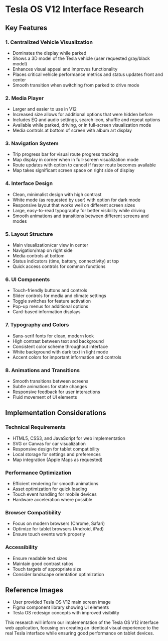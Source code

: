# Tesla OS V12 Interface Research

## Key Features

### 1. Centralized Vehicle Visualization
- Dominates the display while parked
- Shows a 3D model of the Tesla vehicle (user requested gray/black model)
- Enhances visual appeal and improves functionality
- Places critical vehicle performance metrics and status updates front and center
- Smooth transition when switching from parked to drive mode

### 2. Media Player
- Larger and easier to use in V12
- Increased size allows for additional options that were hidden before
- Includes EQ and audio settings, search icon, shuffle and repeat options
- Available while parked, driving, or in full-screen visualization mode
- Media controls at bottom of screen with album art display

### 3. Navigation System
- Trip progress bar for visual route progress tracking
- Map display in corner when in full-screen visualization mode
- Route updates with option to cancel if faster route becomes available
- Map takes significant screen space on right side of display

### 4. Interface Design
- Clean, minimalist design with high contrast
- White mode (as requested by user) with option for dark mode
- Responsive layout that works well on different screen sizes
- Large, easy-to-read typography for better visibility while driving
- Smooth animations and transitions between different screens and modes

### 5. Layout Structure
- Main visualization/car view in center
- Navigation/map on right side
- Media controls at bottom
- Status indicators (time, battery, connectivity) at top
- Quick access controls for common functions

### 6. UI Components
- Touch-friendly buttons and controls
- Slider controls for media and climate settings
- Toggle switches for feature activation
- Pop-up menus for additional options
- Card-based information displays

### 7. Typography and Colors
- Sans-serif fonts for clean, modern look
- High contrast between text and background
- Consistent color scheme throughout interface
- White background with dark text in light mode
- Accent colors for important information and controls

### 8. Animations and Transitions
- Smooth transitions between screens
- Subtle animations for state changes
- Responsive feedback for user interactions
- Fluid movement of UI elements

## Implementation Considerations

### Technical Requirements
- HTML5, CSS3, and JavaScript for web implementation
- SVG or Canvas for car visualization
- Responsive design for tablet compatibility
- Local storage for settings and preferences
- Map integration (Apple Maps as requested)

### Performance Optimization
- Efficient rendering for smooth animations
- Asset optimization for quick loading
- Touch event handling for mobile devices
- Hardware acceleration where possible

### Browser Compatibility
- Focus on modern browsers (Chrome, Safari)
- Optimize for tablet browsers (Android, iPad)
- Ensure touch events work properly

### Accessibility
- Ensure readable text sizes
- Maintain good contrast ratios
- Touch targets of appropriate size
- Consider landscape orientation optimization

## Reference Images
- User provided Tesla OS V12 main screen image
- Figma component library showing UI elements
- Tesla OS redesign concepts with improved visibility

This research will inform our implementation of the Tesla OS V12 interface web application, focusing on creating an identical visual experience to the real Tesla interface while ensuring good performance on tablet devices.
